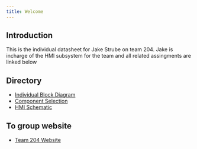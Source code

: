 ```yaml
---
title: Welcome
---
```


## Introduction

This is the individual datasheet for Jake Strube on team 204. Jake is incharge of the HMI subsystem for the team and all related assingments are linked below

## Directory

- [Individual Block Diagram](IndividualBlockDiagram/index.md)
- [Component Selection](ComponentSelection/index.md)
- [HMI Schematic](Schematic/index.md)

## To group website

- [Team 204 Website](https://asu-egr314-2025-s-204.github.io/)